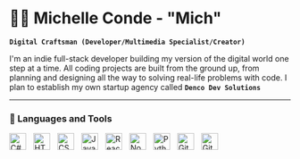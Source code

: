 # 🏄‍♂️ Michelle Conde - "Mich"

**`Digital Craftsman (Developer/Multimedia Specialist/Creator)`**

I'm an indie full-stack developer building my version of the digital world one step at a time. All coding projects are built from the ground up, from planning and designing all the way to solving real-life problems with code. I plan to establish my own startup agency called **`Denco Dev Solutions`**

---

### 🧰 Languages and Tools

<img align="left" alt="C#" width="30px" style="padding-right:10px;" src="https://cdn.jsdelivr.net/gh/devicons/devicon/icons/csharp/csharp-original.svg"/>
<img align="left" alt="HTML" width="30px" style="padding-right:10px;" src="https://cdn.jsdelivr.net/gh/devicons/devicon/icons/html5/html5-plain.svg" />
<img align="left" alt="CSS" width="30px" style="padding-right:10px;" src="https://cdn.jsdelivr.net/gh/devicons/devicon/icons/css3/css3-plain.svg" />
<img align="left" alt="JavaScript" width="30px" style="padding-right:10px;" src="https://cdn.jsdelivr.net/gh/devicons/devicon/icons/javascript/javascript-plain.svg" />
<img align="left" alt="React" width="30px" style="padding-right:10px;" src="https://cdn.jsdelivr.net/gh/devicons/devicon/icons/react/react-original.svg" />
<img align="left" alt="NodeJS" width="30px" style="padding-right:10px;" src="https://cdn.jsdelivr.net/gh/devicons/devicon/icons/nodejs/nodejs-original.svg" />
<img align="left" alt="Python" width="30px" style="padding-right:10px;" src="https://cdn.jsdelivr.net/gh/devicons/devicon/icons/python/python-plain.svg" />
<img align="left" alt="Git" width="30px" style="padding-right:10px;" src="https://cdn.jsdelivr.net/gh/devicons/devicon/icons/git/git-original.svg" />
<img align="left" alt="GitHub" width="30px" style="padding-right:10px;" src="https://cdn.jsdelivr.net/gh/devicons/devicon/icons/github/github-original.svg" />
<br />

#

<!--
<details>
 <summary><h3>👨‍💻 Mich's Coding Journey</h3></summary>
  Before I started my coding journey, for as long as I can remember, I already had a knack for technology. Growing up, I was exposed to computers, consoles, and other devices. The first video game that I can remember playing was Counter Strike. Well, technically first video game I remember WATCHING someone play since my brothers hogged the computers all day. But ever since then, I have already been fascinated with tech.
  The older I got, the more I got exposed to tech. Applications, more video games, and even robotics. I loved every subject that was related to technology, mainly because I loved solving puzzles. I didn't exactly have someone to guide me on what to study to pursue on this path. All I had was my friend telling me to take the course Computer Science with him. And I did.
  I'm currently a 3rd-year Computer Science student and for every project I built, and every step I have taken towards my journey right now is purely because of my own curiosity towards technology. I look forward to what I can do in the future.
-->
[website]: https://michelleconde.netlify.app
